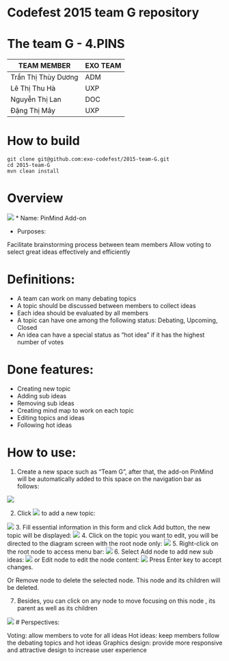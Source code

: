 Codefest 2015 team G repository
===========

# The team G - 4.PINS


TEAM MEMBER | EXO TEAM
------------ | -------------
Trần Thị Thùy Dương | ADM
Lê Thị Thu Hà | UXP
Nguyễn Thị Lan | DOC
Đặng Thị Mây | UXP

# How to build

	git clone git@github.com:exo-codefest/2015-team-G.git
	cd 2015-team-G
	mvn clean install

# Overview 
<img src="images/generalmindmap.png" />
* Name: PinMind Add-on

* Purposes:  

Facilitate brainstorming process between team members
Allow voting to select great ideas effectively and efficiently

# Definitions:

- A team can work on many debating topics
- A topic should be discussed between members to collect ideas
- Each idea should be evaluated by all members
- A topic can have one among the following status: Debating, Upcoming, Closed
- An idea can have a special status as “hot idea” if it has the highest number of votes

# Done features:

- Creating new topic
- Adding sub ideas
- Removing sub ideas
- Creating mind map  to work on each topic
- Editing topics and ideas 
- Following hot ideas 

# How to use:

1. Create a new space such as “Team G”, after that, the add-on PinMind will be automatically added to this space on the navigation bar as follows:
<img src="images/navigationbar.png" />

2. Click <img src="images/newtopicbtn.png" /> to add a new topic:
 <img src="images/newtopicform.png" />
3. Fill essential information in this form and click Add button, the new topic will be displayed:
 <img src="images/exhibitiontopic.png" />
4. Click on the topic you want to edit, you will be directed to the diagram screen with the root node only:
<img src="images/rootnode.png" />
5. Right-click on the root node to access menu bar:
<img src="images/menubar.png" />
6. Select Add node to add new sub ideas:
<img src="images/nodedemo.png" />
or Edit node to edit the node content:
<img src="images/nodeedit.png" />
Press Enter key to accept changes.

Or Remove node to delete the selected node. This node and its children will be deleted.

7. Besides, you can click on any node to move focusing on this node , its parent as well as its children
<img src="images/focusnode.png" />
# Perspectives:

Voting: allow members to vote for all ideas
Hot ideas: keep members follow the debating topics and hot ideas
Graphics design: provide more responsive and attractive design to increase user experience
